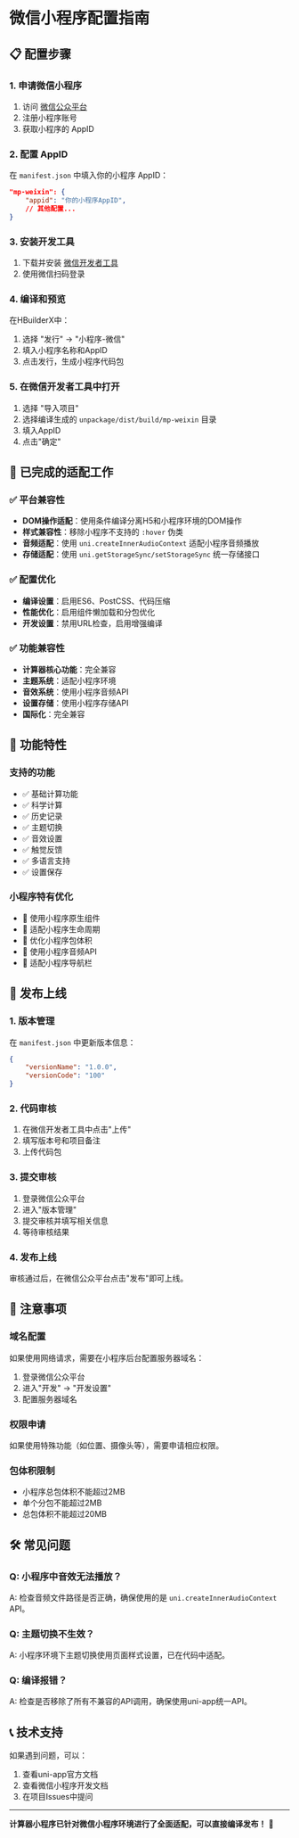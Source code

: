 # 微信小程序配置指南

## 📋 配置步骤

### 1. 申请微信小程序
1. 访问 [微信公众平台](https://mp.weixin.qq.com/)
2. 注册小程序账号
3. 获取小程序的 AppID

### 2. 配置 AppID
在 `manifest.json` 中填入你的小程序 AppID：

```json
"mp-weixin": {
    "appid": "你的小程序AppID",
    // 其他配置...
}
```

### 3. 安装开发工具
1. 下载并安装 [微信开发者工具](https://developers.weixin.qq.com/miniprogram/dev/devtools/download.html)
2. 使用微信扫码登录

### 4. 编译和预览
在HBuilderX中：
1. 选择 "发行" → "小程序-微信"
2. 填入小程序名称和AppID
3. 点击发行，生成小程序代码包

### 5. 在微信开发者工具中打开
1. 选择 "导入项目"
2. 选择编译生成的 `unpackage/dist/build/mp-weixin` 目录
3. 填入AppID
4. 点击"确定"

## 🔧 已完成的适配工作

### ✅ 平台兼容性
- **DOM操作适配**：使用条件编译分离H5和小程序环境的DOM操作
- **样式兼容性**：移除小程序不支持的 `:hover` 伪类
- **音频适配**：使用 `uni.createInnerAudioContext` 适配小程序音频播放
- **存储适配**：使用 `uni.getStorageSync/setStorageSync` 统一存储接口

### ✅ 配置优化
- **编译设置**：启用ES6、PostCSS、代码压缩
- **性能优化**：启用组件懒加载和分包优化
- **开发设置**：禁用URL检查，启用增强编译

### ✅ 功能兼容性
- **计算器核心功能**：完全兼容
- **主题系统**：适配小程序环境
- **音效系统**：使用小程序音频API
- **设置存储**：使用小程序存储API
- **国际化**：完全兼容

## 📱 功能特性

### 支持的功能
- ✅ 基础计算功能
- ✅ 科学计算
- ✅ 历史记录
- ✅ 主题切换
- ✅ 音效设置
- ✅ 触觉反馈
- ✅ 多语言支持
- ✅ 设置保存

### 小程序特有优化
- 🎯 使用小程序原生组件
- 🎯 适配小程序生命周期
- 🎯 优化小程序包体积
- 🎯 使用小程序音频API
- 🎯 适配小程序导航栏

## 🚀 发布上线

### 1. 版本管理
在 `manifest.json` 中更新版本信息：
```json
{
    "versionName": "1.0.0",
    "versionCode": "100"
}
```

### 2. 代码审核
1. 在微信开发者工具中点击"上传"
2. 填写版本号和项目备注
3. 上传代码包

### 3. 提交审核
1. 登录微信公众平台
2. 进入"版本管理"
3. 提交审核并填写相关信息
4. 等待审核结果

### 4. 发布上线
审核通过后，在微信公众平台点击"发布"即可上线。

## 📝 注意事项

### 域名配置
如果使用网络请求，需要在小程序后台配置服务器域名：
1. 登录微信公众平台
2. 进入"开发" → "开发设置"
3. 配置服务器域名

### 权限申请
如果使用特殊功能（如位置、摄像头等），需要申请相应权限。

### 包体积限制
- 小程序总包体积不能超过2MB
- 单个分包不能超过2MB
- 总包体积不能超过20MB

## 🛠️ 常见问题

### Q: 小程序中音效无法播放？
A: 检查音频文件路径是否正确，确保使用的是 `uni.createInnerAudioContext` API。

### Q: 主题切换不生效？
A: 小程序环境下主题切换使用页面样式设置，已在代码中适配。

### Q: 编译报错？
A: 检查是否移除了所有不兼容的API调用，确保使用uni-app统一API。

## 📞 技术支持

如果遇到问题，可以：
1. 查看uni-app官方文档
2. 查看微信小程序开发文档
3. 在项目Issues中提问

---

**计算器小程序已针对微信小程序环境进行了全面适配，可以直接编译发布！** 🎉 